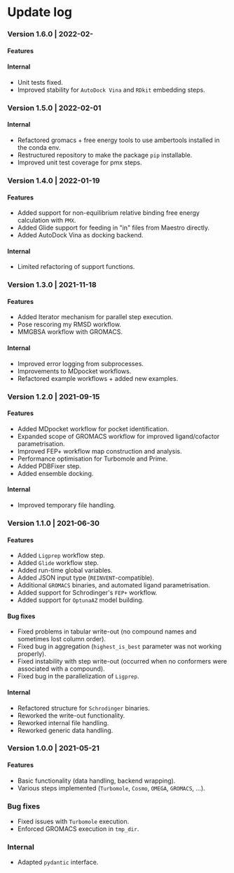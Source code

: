 # Update log

### Version 1.6.0 | 2022-02-
#### Features

#### Internal
- Unit tests fixed.
- Improved stability for `AutoDock Vina` and `RDkit` embedding steps.

### Version 1.5.0 | 2022-02-01
#### Internal
- Refactored gromacs + free energy tools to use ambertools installed in the conda env.
- Restructured repository to make the package `pip` installable.
- Improved unit test coverage for pmx steps.

### Version 1.4.0 | 2022-01-19
#### Features
- Added support for non-equilibrium relative binding free energy calculation with `PMX`.
- Added Glide support for feeding in "in" files from Maestro directly.
- Added AutoDock Vina as docking backend.

#### Internal
- Limited refactoring of support functions.

### Version 1.3.0 | 2021-11-18
#### Features
- Added Iterator mechanism for parallel step execution.
- Pose rescoring my RMSD workflow.
- MMGBSA workflow with GROMACS.

#### Internal
- Improved error logging from subprocesses.
- Improvements to MDpocket workflows.
- Refactored example workflows + added new examples.

### Version 1.2.0 | 2021-09-15
#### Features
- Added MDpocket workflow for pocket identification.
- Expanded scope of GROMACS workflow for improved ligand/cofactor parametrisation.
- Improved FEP+ workflow map construction and analysis.
- Performance optimisation for Turbomole and Prime.
- Added PDBFixer step.
- Added ensemble docking.

#### Internal
- Improved temporary file handling.

### Version 1.1.0 | 2021-06-30
#### Features
- Added `Ligprep` workflow step.
- Added `Glide` workflow step.
- Added run-time global variables.
- Added JSON input type (`REINVENT`-compatible).
- Additional `GROMACS` binaries, and automated ligand parametrisation.
- Added support for Schrodinger's `FEP+` workflow.
- Added support for `OptunaAZ` model building.

#### Bug fixes
- Fixed problems in tabular write-out (no compound names and sometimes lost column order).
- Fixed bug in aggregation (`highest_is_best` parameter was not working properly).
- Fixed instability with step write-out (occurred when no conformers were associated with a compound).
- Fixed bug in the parallelization of `Ligprep`.

#### Internal
- Refactored structure for `Schrodinger` binaries.
- Reworked the write-out functionality.
- Reworked internal file handling.
- Reworked generic data handling.

### Version 1.0.0 | 2021-05-21
#### Features
- Basic functionality (data handling, backend wrapping).
- Various steps implemented (`Turbomole`, `Cosmo`, `OMEGA`, `GROMACS`, ...).

### Bug fixes
- Fixed issues with `Turbomole` execution.
- Enforced GROMACS execution in `tmp_dir`.

### Internal
- Adapted `pydantic` interface.

